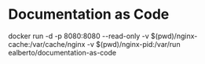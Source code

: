 # Documentation as Code
docker run -d -p 8080:8080 --read-only -v $(pwd)/nginx-cache:/var/cache/nginx -v $(pwd)/nginx-pid:/var/run ealberto/documentation-as-code
